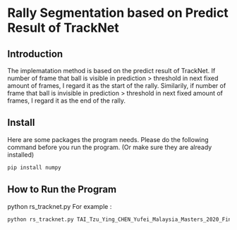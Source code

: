 # Rally Segmentation based on Predict Result of TrackNet

## Introduction
The implematation method is based on the predict result of TrackNet. If number of frame that ball is visible in prediction > threshold in next fixed amount of frames, I regard it as the start of the rally. Similarily, if number of frame that ball is invisible in prediction > threshold in next fixed amount of frames, I regard it as the end of the rally.
 
## Install
Here are some packages the program needs. Please do the following command before you run the program.
(Or make sure they are already installed)
```sh
pip install numpy
```

## How to Run the Program
python rs_tracknet.py <input-predict-csv-path> <output-csv-filename>
For example :
```sh
python rs_tracknet.py TAI_Tzu_Ying_CHEN_Yufei_Malaysia_Masters_2020_Finals_predict.csv output.csv
```


